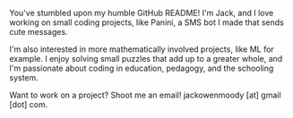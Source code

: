 You've stumbled upon my humble GitHub README! I'm Jack, and I love working on small coding projects, like Panini, a SMS bot I made that sends cute messages.

I'm also interested in more mathematically involved projects, like ML for example. I enjoy solving small puzzles that add up to a greater whole,
and I'm passionate about coding in education, pedagogy, and the schooling system.

Want to work on a project? Shoot me an email! jackowenmoody [at] gmail [dot] com.
